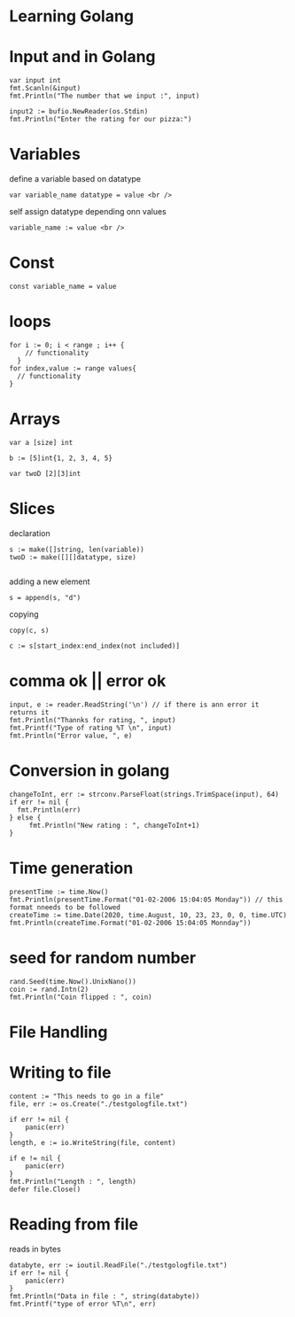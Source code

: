 # Learning Golang

# Input and in Golang
```
var input int
fmt.Scanln(&input)
fmt.Println("The number that we input :", input)
 
input2 := bufio.NewReader(os.Stdin)
fmt.Println("Enter the rating for our pizza:")
```
# Variables
define a variable based on datatype
```
var variable_name datatype = value <br />
```
self assign datatype depending onn values
```
variable_name := value <br /> 
```

# Const
```
const variable_name = value
```

# loops
```
for i := 0; i < range ; i++ {
    // functionality
  }
for index,value := range values{
  // functionality
}
```

# Arrays
```
var a [size] int

b := [5]int{1, 2, 3, 4, 5}

var twoD [2][3]int
```
# Slices
declaration
```
s := make([]string, len(variable))
twoD := make([][]datatype, size)


```
adding a new element
```
s = append(s, "d")
```
copying 
```
copy(c, s)

c := s[start_index:end_index(not included)]
```

# comma ok || error ok
```
input, e := reader.ReadString('\n') // if there is ann error it returns it
fmt.Println("Thannks for rating, ", input)
fmt.Printf("Type of rating %T \n", input)
fmt.Println("Error value, ", e)
```
# Conversion in golang
```
changeToInt, err := strconv.ParseFloat(strings.TrimSpace(input), 64)
if err != nil {
  fmt.Println(err)
} else {
	 fmt.Println("New rating : ", changeToInt+1)
}
```
# Time generation
```
presentTime := time.Now()
fmt.Println(presentTime.Format("01-02-2006 15:04:05 Monday")) // this format nneeds to be followed
createTime := time.Date(2020, time.August, 10, 23, 23, 0, 0, time.UTC)
fmt.Println(createTime.Format("01-02-2006 15:04:05 Monnday"))
```
# seed for random number
```
rand.Seed(time.Now().UnixNano())
coin := rand.Intn(2)
fmt.Println("Coin flipped : ", coin)
```

# File Handling

# Writing to file
```
content := "This needs to go in a file"
file, err := os.Create("./testgologfile.txt")

if err != nil {
 	panic(err)
}
length, e := io.WriteString(file, content)

if e != nil {
 	panic(err)
}
fmt.Println("Length : ", length)
defer file.Close()
```
# Reading from file
reads in bytes
```
databyte, err := ioutil.ReadFile("./testgologfile.txt")
if err != nil {
	panic(err)
}
fmt.Println("Data in file : ", string(databyte))
fmt.Printf("type of error %T\n", err)
```
